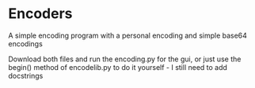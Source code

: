 # Encoders
A simple encoding program with a personal encoding and simple base64 encodings


Download both files and run the encoding.py for the gui, or just use the begin() method of encodelib.py to do it yourself - I still need to add docstrings
